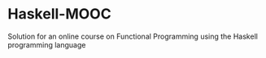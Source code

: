 # Haskell-MOOC
Solution for an online course on Functional Programming using the Haskell programming language
